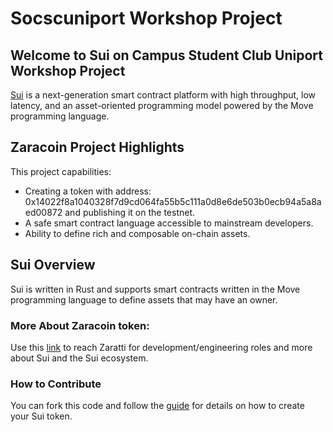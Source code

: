 # Socscuniport Workshop Project

## Welcome to Sui on Campus Student Club Uniport Workshop Project

[Sui](https://sui.io) is a next-generation smart contract platform with high throughput, low latency, and an asset-oriented programming model powered by the Move programming language.

## Zaracoin Project Highlights
This project capabilities:

- Creating a token with address: 0x14022f8a1040328f7d9cd064fa55b5c111a0d8e6de503b0ecb94a5a8aed00872 and publishing it on the testnet.
- A safe smart contract language accessible to mainstream developers.
- Ability to define rich and composable on-chain assets.

## Sui Overview
Sui is written in Rust and supports smart contracts written in the Move programming language to define assets that may have an owner.

### More About Zaracoin token:
Use this [link](https://zaratti.github.io) to reach Zaratti for development/engineering roles and more about Sui and the Sui ecosystem.

### How to Contribute
You can fork this code and follow the [guide](https://suibyexamples.com/launch-coin) for details on how to create your Sui token.